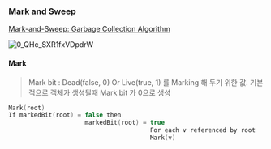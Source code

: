 ### Mark and Sweep

[Mark-and-Sweep: Garbage Collection Algorithm](https://www.geeksforgeeks.org/mark-and-sweep-garbage-collection-algorithm/)

![0_QHc_SXR1fxVDpdrW](https://github.com/rachel5004/24-optimizing-java-2/assets/75432228/ee9b8559-f47e-455c-bc2d-fe07ea96eb15)

#### Mark

> Mark bit : Dead(false, 0) Or Live(true, 1) 를 Marking 해 두기 위한 값. 기본적으로 객체가 생성될때 Mark bit 가 0으로 생성

```C
Mark(root)
If markedBit(root) = false then
                     markedBit(root) = true
                                       For each v referenced by root
                                       Mark(v)
```
